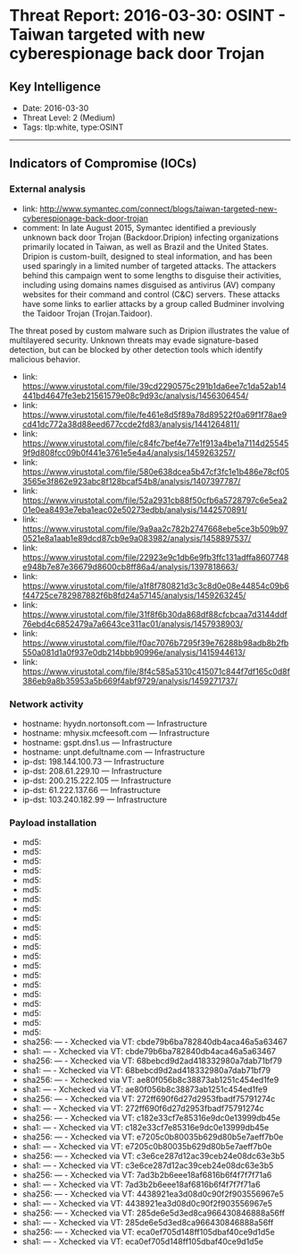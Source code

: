 # Threat Report: 2016-03-30: OSINT - Taiwan targeted with new cyberespionage back door Trojan


## Key Intelligence
* Date: 2016-03-30
* Threat Level: 2 (Medium)
* Tags: tlp:white, type:OSINT

---

## Indicators of Compromise (IOCs)
### External analysis
* link: http://www.symantec.com/connect/blogs/taiwan-targeted-new-cyberespionage-back-door-trojan
* comment: In late August 2015, Symantec identified a previously unknown back door Trojan (Backdoor.Dripion) infecting organizations primarily located in Taiwan, as well as Brazil and the United States. Dripion is custom-built, designed to steal information, and has been used sparingly in a limited number of targeted attacks. The attackers behind this campaign went to some lengths to disguise their activities, including using domains names disguised as antivirus (AV) company websites for their command and control (C&C) servers. These attacks have some links to earlier attacks by a group called Budminer involving the Taidoor Trojan (Trojan.Taidoor).

The threat posed by custom malware such as Dripion illustrates the value of multilayered security. Unknown threats may evade signature-based detection, but can be blocked by other detection tools which identify malicious behavior.
* link: https://www.virustotal.com/file/39cd2290575c291b1da6ee7c1da52ab14441bd4647fe3eb21561579e08c9d93c/analysis/1456306454/
* link: https://www.virustotal.com/file/fe461e8d5f89a78d89522f0a69f1f78ae9cd41dc772a38d88eed677ccde2fd83/analysis/1441264811/
* link: https://www.virustotal.com/file/c84fc7bef4e77e1f913a4be1a7114d255459f9d808fcc09b0f441e3761e5e4a4/analysis/1459263257/
* link: https://www.virustotal.com/file/580e638dcea5b47cf3fc1e1b486e78cf053565e3f862e923abc8f128bcaf54b8/analysis/1407397787/
* link: https://www.virustotal.com/file/52a2931cb88f50cfb6a5728797c6e5ea201e0ea8493e7eba1eac02e50273edbb/analysis/1442570891/
* link: https://www.virustotal.com/file/9a9aa2c782b2747668ebe5ce3b509b970521e8a1aab1e89dcd87cb9e9a083982/analysis/1458897537/
* link: https://www.virustotal.com/file/22923e9c1db6e9fb3ffc131adffa8607748e948b7e87e36679d8600cb8ff86a4/analysis/1397818663/
* link: https://www.virustotal.com/file/a1f8f780821d3c3c8d0e08e44854c09b6f44725ce782987882f6b8fd24a57145/analysis/1459263245/
* link: https://www.virustotal.com/file/31f8f6b30da868df88cfcbcaa7d3144ddf76ebd4c6852479a7a6643ce311ac01/analysis/1457938903/
* link: https://www.virustotal.com/file/f0ac7076b7295f39e76288b98adb8b2fb550a081d1a0f937e0db214bbb90996e/analysis/1415944613/
* link: https://www.virustotal.com/file/8f4c585a5310c415071c844f7df165c0d8f386eb9a8b35953a5b669f4abf9729/analysis/1459271737/

### Network activity
* hostname: hyydn.nortonsoft.com — Infrastructure
* hostname: mhysix.mcfeesoft.com — Infrastructure
* hostname: gspt.dns1.us — Infrastructure
* hostname: unpt.defultname.com — Infrastructure
* ip-dst: 198.144.100.73 — Infrastructure
* ip-dst: 208.61.229.10 — Infrastructure
* ip-dst: 200.215.222.105 — Infrastructure
* ip-dst: 61.222.137.66 — Infrastructure
* ip-dst: 103.240.182.99 — Infrastructure

### Payload installation
* md5: <md5>
* md5: <md5>
* md5: <md5>
* md5: <md5>
* md5: <md5>
* md5: <md5>
* md5: <md5>
* md5: <md5>
* md5: <md5>
* md5: <md5>
* md5: <md5>
* md5: <md5>
* md5: <md5>
* md5: <md5>
* md5: <md5>
* md5: <md5>
* md5: <md5>
* md5: <md5>
* md5: <md5>
* md5: <md5>
* md5: <md5>
* sha256: <sha256> — - Xchecked via VT: cbde79b6ba782840db4aca46a5a63467
* sha1: <sha1> — - Xchecked via VT: cbde79b6ba782840db4aca46a5a63467
* sha256: <sha256> — - Xchecked via VT: 68bebcd9d2ad418332980a7dab71bf79
* sha1: <sha1> — - Xchecked via VT: 68bebcd9d2ad418332980a7dab71bf79
* sha256: <sha256> — - Xchecked via VT: ae80f056b8c38873ab1251c454ed1fe9
* sha1: <sha1> — - Xchecked via VT: ae80f056b8c38873ab1251c454ed1fe9
* sha256: <sha256> — - Xchecked via VT: 272ff690f6d27d2953fbadf75791274c
* sha1: <sha1> — - Xchecked via VT: 272ff690f6d27d2953fbadf75791274c
* sha256: <sha256> — - Xchecked via VT: c182e33cf7e85316e9dc0e13999db45e
* sha1: <sha1> — - Xchecked via VT: c182e33cf7e85316e9dc0e13999db45e
* sha256: <sha256> — - Xchecked via VT: e7205c0b80035b629d80b5e7aeff7b0e
* sha1: <sha1> — - Xchecked via VT: e7205c0b80035b629d80b5e7aeff7b0e
* sha256: <sha256> — - Xchecked via VT: c3e6ce287d12ac39ceb24e08dc63e3b5
* sha1: <sha1> — - Xchecked via VT: c3e6ce287d12ac39ceb24e08dc63e3b5
* sha256: <sha256> — - Xchecked via VT: 7ad3b2b6eee18af6816b6f4f7f7f71a6
* sha1: <sha1> — - Xchecked via VT: 7ad3b2b6eee18af6816b6f4f7f7f71a6
* sha256: <sha256> — - Xchecked via VT: 4438921ea3d08d0c90f2f903556967e5
* sha1: <sha1> — - Xchecked via VT: 4438921ea3d08d0c90f2f903556967e5
* sha256: <sha256> — - Xchecked via VT: 285de6e5d3ed8ca966430846888a56ff
* sha1: <sha1> — - Xchecked via VT: 285de6e5d3ed8ca966430846888a56ff
* sha256: <sha256> — - Xchecked via VT: eca0ef705d148ff105dbaf40ce9d1d5e
* sha1: <sha1> — - Xchecked via VT: eca0ef705d148ff105dbaf40ce9d1d5e
